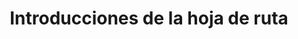 ---
linkTitle: "Introducciones de la hoja de ruta"
title: Introducciones de la hoja de ruta
category: About
---